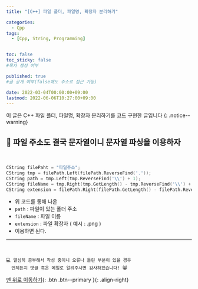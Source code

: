 ```yaml
---
title: "[C++] 파일 폴더, 파일명, 확장자 분리하기" 

categories:
  - Cpp
tags:
  - [Cpp, String, Programming]


toc: false
toc_sticky: false
#목차 생성 여부

published: true
#글 공개 여부(false해도 주소로 접근 가능)

date: 2022-03-04T00:00:00+09:00
lastmod: 2022-06-06T10:27:00+09:00
---
```


이 글은 C++ 파일 폴더, 파일명, 확장자 분리하기를 코드 구현한 글입니다
{: .notice--warning}

## 📌 파일 주소도 결국 문자열이니 문자열 파싱을 이용하자

<br>

```cpp
CString filePaht = "파일주소";
CString tmp = filePath.Left(filePath.ReverseFind('.'));
CString path = tmp.Left(tmp.ReverseFind('\\') + 1);
CString fileName = tmp.Right(tmp.GetLength() - tmp.ReverseFind('\\') + 1);
CString extension = filePath.Right(filePath.GetLength() - filePath.ReverseFind('.'));
```

- 위 코드를 통해 나온
- `path` : 파일이 있는 폴더 주소
- `fileName` : 파일 이름
- `extension` : 파일 확장자 ( 예시 : .png )
- 이용하면 된다.

***
<br>

    💻 열심히 공부해서 작성 중이니 오류나 틀린 부분이 있을 경우 
      언제든지 댓글 혹은 메일로 알려주시면 감사하겠습니다! 😸

[맨 위로 이동하기](#){: .btn .btn--primary }{: .align-right}